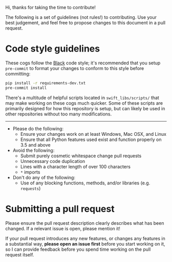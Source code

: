 Hi, thanks for taking the time to contribute!

The following is a set of guidelines (not rules!) to contributing. Use your best judgement, and feel free
to propose changes to this document in a pull request.

# Code style guidelines

These cogs follow the [Black](https://github.com/ambv/black) code style; it's recommended that you setup `pre-commit`
to format your changes to conform to this style before committing:

```bash
pip install -r requirements-dev.txt
pre-commit install
```

There's a multitude of helpful scripts located in `swift_libs/scripts/` that may make working on
these cogs much quicker. Some of these scripts are primarily designed for how this repository
is setup, but can likely be used in other repositories without too many modifications.

----

- Please do the following:
    - Ensure your changes work on at least Windows, Mac OSX, and Linux
    - Ensure that all Python features used exist and function properly on 3.5 and above
- Avoid the following:
    - Submit purely cosmetic whitespace change pull requests
    - Unnecessary code duplication
    - Lines with a character length of over 100 characters
    - `*` imports
- Don't do any of the following:
    - Use of any blocking functions, methods, and/or libraries (e.g. `requests`)

# Submitting a pull request

Please ensure the pull request description clearly describes what has been changed. If a relevant issue is open,
please mention it!

If your pull request introduces any new features, or changes any features in a substantial way,
**please open an issue first** before you start working on it, so I can provide feedback
before you spend time working on the pull request itself.
